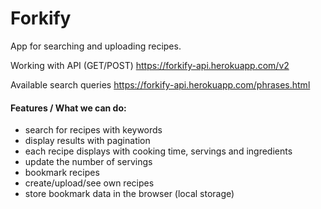 # Forkify

App for searching and uploading recipes.  

Working with API (GET/POST) https://forkify-api.herokuapp.com/v2

Available search queries https://forkify-api.herokuapp.com/phrases.html

#### Features / What we can do:

- search for recipes with keywords
- display results with pagination
- each recipe displays with cooking time, servings and ingredients
- update the number of servings
- bookmark recipes
- create/upload/see own recipes
- store bookmark data in the browser (local storage)
